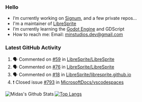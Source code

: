 ### Hello

- I’m currently working on [Signum](https://github.com/MintStudios/Signum), and a few private repos...
- I'm a maintainer of [LibreSprite](https://github.com/LibreSprite/LibreSprite)
- I’m currently learning the [Godot Engine](https://godotengine.org/) and GDScript
- How to reach me: Email: minstudios.dev@gmail.com

### Latest GitHub Activity
<!--START_SECTION:activity-->

1. 🗣 Commented on [#59](https://github.com/LibreSprite/LibreSprite/issues/59) in [LibreSprite/LibreSprite](https://github.com/LibreSprite/LibreSprite)
2. 🗣 Commented on [#76](https://github.com/LibreSprite/LibreSprite/issues/76) in [LibreSprite/LibreSprite](https://github.com/LibreSprite/LibreSprite)
3. 🗣 Commented on [#18](https://github.com/LibreSprite/libresprite.github.io/issues/18) in [LibreSprite/libresprite.github.io](https://github.com/LibreSprite/libresprite.github.io)
4. ❗️ Closed issue [#793](https://github.com/MicrosoftDocs/vscodespaces/issues/793) in [MicrosoftDocs/vscodespaces](https://github.com/MicrosoftDocs/vscodespaces)
<!--END_SECTION:activity-->

<img align="left" alt="Midas's Github Stats" src="https://github-readme-stats.vercel.app/api?username=MintStudios&show_icons=true&hide_border=true&count_private=true&theme=radical" />

[![Top Langs](https://github-readme-stats.vercel.app/api/top-langs/?username=MintStudios&hide_border=true&count_private=true&theme=radical)](https://github.com/anuraghazra/github-readme-stats)
